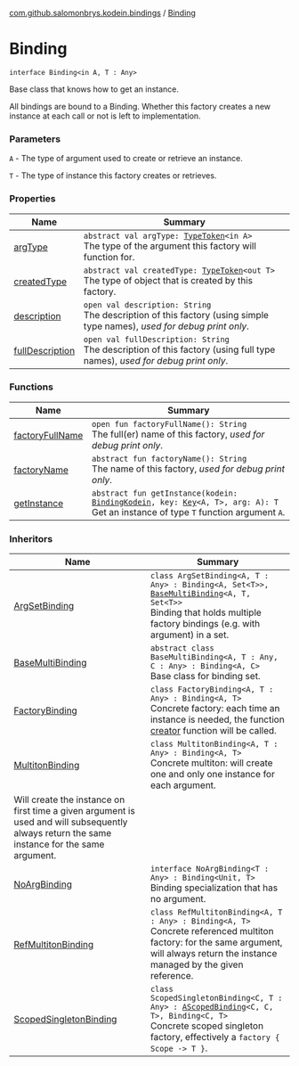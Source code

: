 [com.github.salomonbrys.kodein.bindings](../index.md) / [Binding](.)

# Binding

`interface Binding<in A, T : Any>`

Base class that knows how to get an instance.

All bindings are bound to a Binding.
Whether this factory creates a new instance at each call or not is left to implementation.

### Parameters

`A` - The type of argument used to create or retrieve an instance.

`T` - The type of instance this factory creates or retrieves.

### Properties

| Name | Summary |
|---|---|
| [argType](arg-type.md) | `abstract val argType: `[`TypeToken`](../../com.github.salomonbrys.kodein/-type-token/index.md)`<in A>`<br>The type of the argument this factory will function for. |
| [createdType](created-type.md) | `abstract val createdType: `[`TypeToken`](../../com.github.salomonbrys.kodein/-type-token/index.md)`<out T>`<br>The type of object that is created by this factory. |
| [description](description.md) | `open val description: String`<br>The description of this factory (using simple type names), *used for debug print only*. |
| [fullDescription](full-description.md) | `open val fullDescription: String`<br>The description of this factory (using full type names), *used for debug print only*. |

### Functions

| Name | Summary |
|---|---|
| [factoryFullName](factory-full-name.md) | `open fun factoryFullName(): String`<br>The full(er) name of this factory, *used for debug print only*. |
| [factoryName](factory-name.md) | `abstract fun factoryName(): String`<br>The name of this factory, *used for debug print only*. |
| [getInstance](get-instance.md) | `abstract fun getInstance(kodein: `[`BindingKodein`](../-binding-kodein/index.md)`, key: `[`Key`](../../com.github.salomonbrys.kodein/-kodein/-key/index.md)`<A, T>, arg: A): T`<br>Get an instance of type `T` function argument `A`. |

### Inheritors

| Name | Summary |
|---|---|
| [ArgSetBinding](../-arg-set-binding/index.md) | `class ArgSetBinding<A, T : Any> : Binding<A, Set<T>>, `[`BaseMultiBinding`](../-base-multi-binding/index.md)`<A, T, Set<T>>`<br>Binding that holds multiple factory bindings (e.g. with argument) in a set. |
| [BaseMultiBinding](../-base-multi-binding/index.md) | `abstract class BaseMultiBinding<A, T : Any, C : Any> : Binding<A, C>`<br>Base class for binding set. |
| [FactoryBinding](../-factory-binding/index.md) | `class FactoryBinding<A, T : Any> : Binding<A, T>`<br>Concrete factory: each time an instance is needed, the function [creator](../-factory-binding/creator.md) function will be called. |
| [MultitonBinding](../-multiton-binding/index.md) | `class MultitonBinding<A, T : Any> : Binding<A, T>`<br>Concrete multiton: will create one and only one instance for each argument.
Will create the instance on first time a given argument is used and will subsequently always return the same instance for the same argument. |
| [NoArgBinding](../-no-arg-binding/index.md) | `interface NoArgBinding<T : Any> : Binding<Unit, T>`<br>Binding specialization that has no argument. |
| [RefMultitonBinding](../../com.github.salomonbrys.kodein/-ref-multiton-binding/index.md) | `class RefMultitonBinding<A, T : Any> : Binding<A, T>`<br>Concrete referenced multiton factory: for the same argument, will always return the instance managed by the given reference. |
| [ScopedSingletonBinding](../-scoped-singleton-binding/index.md) | `class ScopedSingletonBinding<C, T : Any> : `[`AScopedBinding`](../-a-scoped-binding/index.md)`<C, C, T>, Binding<C, T>`<br>Concrete scoped singleton factory, effectively a `factory { Scope -> T }`. |
